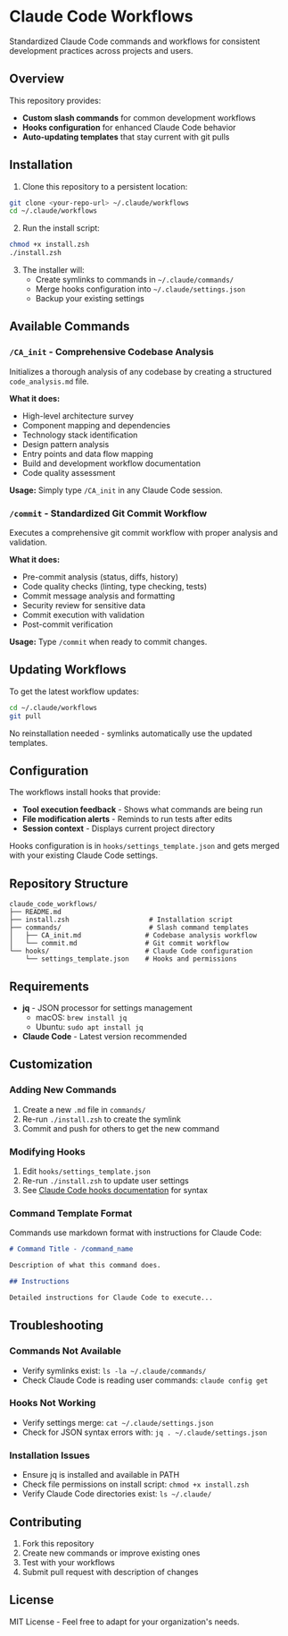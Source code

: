 # Claude Code Workflows

Standardized Claude Code commands and workflows for consistent development practices across projects and users.

## Overview

This repository provides:
- **Custom slash commands** for common development workflows
- **Hooks configuration** for enhanced Claude Code behavior  
- **Auto-updating templates** that stay current with git pulls

## Installation

1. Clone this repository to a persistent location:
```bash
git clone <your-repo-url> ~/.claude/workflows
cd ~/.claude/workflows
```

2. Run the install script:
```bash
chmod +x install.zsh
./install.zsh
```

3. The installer will:
   - Create symlinks to commands in `~/.claude/commands/`
   - Merge hooks configuration into `~/.claude/settings.json`
   - Backup your existing settings

## Available Commands

### `/CA_init` - Comprehensive Codebase Analysis
Initializes a thorough analysis of any codebase by creating a structured `code_analysis.md` file.

**What it does:**
- High-level architecture survey
- Component mapping and dependencies
- Technology stack identification
- Design pattern analysis
- Entry points and data flow mapping
- Build and development workflow documentation
- Code quality assessment

**Usage:** Simply type `/CA_init` in any Claude Code session.

### `/commit` - Standardized Git Commit Workflow
Executes a comprehensive git commit workflow with proper analysis and validation.

**What it does:**
- Pre-commit analysis (status, diffs, history)
- Code quality checks (linting, type checking, tests)
- Commit message analysis and formatting
- Security review for sensitive data
- Commit execution with validation
- Post-commit verification

**Usage:** Type `/commit` when ready to commit changes.

## Updating Workflows

To get the latest workflow updates:
```bash
cd ~/.claude/workflows
git pull
```

No reinstallation needed - symlinks automatically use the updated templates.

## Configuration

The workflows install hooks that provide:
- **Tool execution feedback** - Shows what commands are being run
- **File modification alerts** - Reminds to run tests after edits
- **Session context** - Displays current project directory

Hooks configuration is in `hooks/settings_template.json` and gets merged with your existing Claude Code settings.

## Repository Structure

```
claude_code_workflows/
├── README.md
├── install.zsh                    # Installation script
├── commands/                      # Slash command templates
│   ├── CA_init.md                # Codebase analysis workflow
│   └── commit.md                 # Git commit workflow
└── hooks/                        # Claude Code configuration
    └── settings_template.json    # Hooks and permissions
```

## Requirements

- **jq** - JSON processor for settings management
  - macOS: `brew install jq`
  - Ubuntu: `sudo apt install jq`
- **Claude Code** - Latest version recommended

## Customization

### Adding New Commands
1. Create a new `.md` file in `commands/`
2. Re-run `./install.zsh` to create the symlink
3. Commit and push for others to get the new command

### Modifying Hooks
1. Edit `hooks/settings_template.json`
2. Re-run `./install.zsh` to update user settings
3. See [Claude Code hooks documentation](https://docs.anthropic.com/en/docs/claude-code/hooks) for syntax

### Command Template Format
Commands use markdown format with instructions for Claude Code:
```markdown
# Command Title - /command_name

Description of what this command does.

## Instructions

Detailed instructions for Claude Code to execute...
```

## Troubleshooting

### Commands Not Available
- Verify symlinks exist: `ls -la ~/.claude/commands/`
- Check Claude Code is reading user commands: `claude config get`

### Hooks Not Working  
- Verify settings merge: `cat ~/.claude/settings.json`
- Check for JSON syntax errors with: `jq . ~/.claude/settings.json`

### Installation Issues
- Ensure jq is installed and available in PATH
- Check file permissions on install script: `chmod +x install.zsh`
- Verify Claude Code directories exist: `ls ~/.claude/`

## Contributing

1. Fork this repository
2. Create new commands or improve existing ones
3. Test with your workflows
4. Submit pull request with description of changes

## License

MIT License - Feel free to adapt for your organization's needs.